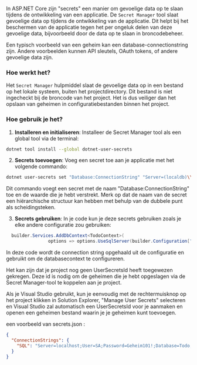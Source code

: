 In ASP.NET Core zijn "secrets" een manier om gevoelige data op te slaan tijdens de ontwikkeling van een applicatie. De `Secret Manager` tool slaat gevoelige data op tijdens de ontwikkeling van de applicatie. Dit helpt bij het beschermen van de applicatie tegen het per ongeluk delen van deze gevoelige data, bijvoorbeeld door de data op te slaan in broncodebeheer. 

Een typisch voorbeeld van een geheim kan een database-connectionstring zijn. Andere voorbeelden kunnen API sleutels, OAuth tokens, of andere gevoelige data zijn.

### Hoe werkt het?

Het `Secret Manager` hulpmiddel slaat de gevoelige data op in een bestand op het lokale systeem, buiten het projectdirectory. Dit bestand is niet ingecheckt bij de broncode van het project. Het is dus veiliger dan het opslaan van geheimen in configuratiebestanden binnen het project.

### Hoe gebruik je het?

1. **Installeren en initialiseren**: Installeer de Secret Manager tool als een global tool via de terminal:

```bash
dotnet tool install --global dotnet-user-secrets
```

2. **Secrets toevoegen**: Voeg een secret toe aan je applicatie met het volgende commando:

```bash
dotnet user-secrets set "Database:ConnectionString" "Server=(localdb)\\mssqllocaldb;Database=aspnet-WebApplication1-53bc9b9d-9d6a-45d4-8429-2a2761773502;Trusted_Connection=True;MultipleActiveResultSets=true"
```

Dit commando voegt een secret met de naam "Database:ConnectionString" toe en de waarde die je hebt verstrekt. Merk op dat de naam van de secret een hiërarchische structuur kan hebben met behulp van de dubbele punt als scheidingsteken.

3. **Secrets gebruiken**: In je code kun je deze secrets gebruiken zoals je elke andere configuratie zou gebruiken:

```csharp
  builder.Services.AddDbContext<TodoContext>(
                options => options.UseSqlServer(builder.Configuration["ConnectionStrings:SQL"])

```

In deze code wordt de connection string opgehaald uit de configuratie en gebruikt om de databasecontext te configureren.


Het kan zijn dat je project nog geen UserSecretsId heeft toegewezen gekregen. Deze id is nodig om de geheimen die je hebt opgeslagen via de Secret Manager-tool te koppelen aan je project.

Als je Visual Studio gebruikt, kun je eenvoudig met de rechtermuisknop op het project klikken in Solution Explorer, "Manage User Secrets" selecteren en Visual Studio zal automatisch een UserSecretsId voor je aanmaken en openen een geheimen bestand waarin je je geheimen kunt toevoegen.


een voorbeeld van secrets.json :

```json
{
  "ConnectionStrings": {
    "SQL": "Server=localhost;User=SA;Password=Geheim101!;Database=Todo;TrustServerCertificate=true;MultipleActiveResultSets=True"
  }
}
```